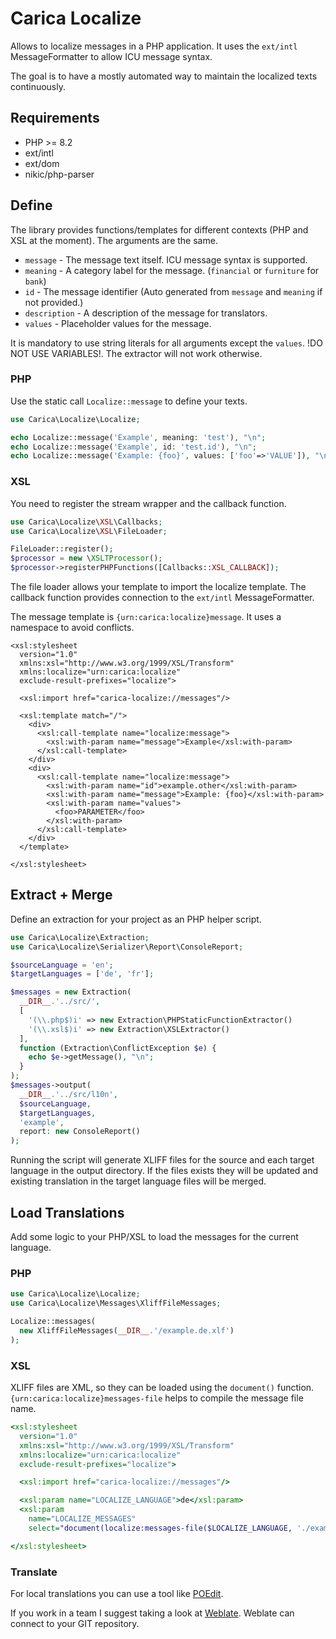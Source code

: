# Carica Localize

Allows to localize messages in a PHP application. It uses the `ext/intl` MessageFormatter to 
allow ICU message syntax.

The goal is to have a mostly automated way to maintain the localized texts continuously.

## Requirements

* PHP >= 8.2
* ext/intl
* ext/dom
* nikic/php-parser

## Define

The library provides functions/templates for different contexts (PHP and XSL at the moment). 
The arguments are the same.

* `message` - The message text itself. ICU message syntax is supported.
* `meaning` - A category label for the message. (`financial` or `furniture` for `bank`)
* `id` - The message identifier (Auto generated from `message` and `meaning` if not provided.)
* `description` - A description of the message for translators.
* `values` - Placeholder values for the message.

It is mandatory to use string literals for all arguments except the `values`. 
!DO NOT USE VARIABLES!. The extractor will not work otherwise.

### PHP

Use the static call `Localize::message` to define your texts.

```php
use Carica\Localize\Localize;

echo Localize::message('Example', meaning: 'test'), "\n";
echo Localize::message('Example', id: 'test.id'), "\n";
echo Localize::message('Example: {foo}', values: ['foo'=>'VALUE']), "\n";
```

### XSL

You need to register the stream wrapper and the callback function.

```php
use Carica\Localize\XSL\Callbacks;
use Carica\Localize\XSL\FileLoader;

FileLoader::register();
$processor = new \XSLTProcessor();
$processor->registerPHPFunctions([Callbacks::XSL_CALLBACK]);
```

The file loader allows your template to import the localize template. The
callback function provides connection to the `ext/intl` MessageFormatter.

The message template is `{urn:carica:localize}message`. It uses a namespace to 
avoid conflicts.

```
<xsl:stylesheet
  version="1.0"
  xmlns:xsl="http://www.w3.org/1999/XSL/Transform"
  xmlns:localize="urn:carica:localize"
  exclude-result-prefixes="localize">

  <xsl:import href="carica-localize://messages"/>

  <xsl:template match="/">
    <div>
      <xsl:call-template name="localize:message">
        <xsl:with-param name="message">Example</xsl:with-param>
      </xsl:call-template>
    </div>
    <div>
      <xsl:call-template name="localize:message">
        <xsl:with-param name="id">example.other</xsl:with-param>
        <xsl:with-param name="message">Example: {foo}</xsl:with-param>
        <xsl:with-param name="values">
          <foo>PARAMETER</foo>
        </xsl:with-param>
      </xsl:call-template>
    </div>
  </template>
  
</xsl:stylesheet>
```

## Extract + Merge

Define an extraction for your project as an PHP helper script.

```php
use Carica\Localize\Extraction;
use Carica\Localize\Serializer\Report\ConsoleReport;

$sourceLanguage = 'en';
$targetLanguages = ['de', 'fr'];

$messages = new Extraction(
  __DIR__.'../src/',
  [
    '(\\.php$)i' => new Extraction\PHPStaticFunctionExtractor()
    '(\\.xsl$)i' => new Extraction\XSLExtractor()
  ],
  function (Extraction\ConflictException $e) {
    echo $e->getMessage(), "\n";
  }
);
$messages->output(
  __DIR__.'../src/l10n',
  $sourceLanguage,
  $targetLanguages,
  'example',
  report: new ConsoleReport()
);
```

Running the script will generate XLIFF files for the source and each target
language in the output directory. If the files exists they will be updated and 
existing translation in the target language files will be merged.

## Load Translations

Add some logic to your PHP/XSL to load the messages for the current language.

### PHP

```php
use Carica\Localize\Localize;
use Carica\Localize\Messages\XliffFileMessages;

Localize::messages(
  new XliffFileMessages(__DIR__.'/example.de.xlf')
);
```

### XSL

XLIFF files are XML, so they can be loaded using the `document()` function.
`{urn:carica:localize}messages-file` helps to compile the message file name.

```xsl
<xsl:stylesheet
  version="1.0"
  xmlns:xsl="http://www.w3.org/1999/XSL/Transform"
  xmlns:localize="urn:carica:localize"
  exclude-result-prefixes="localize">

  <xsl:import href="carica-localize://messages"/>

  <xsl:param name="LOCALIZE_LANGUAGE">de</xsl:param>
  <xsl:param 
    name="LOCALIZE_MESSAGES" 
    select="document(localize:messages-file($LOCALIZE_LANGUAGE, './example'))"/>

</xsl:stylesheet>
```

### Translate

For local translations you can use a tool like [POEdit](https://poedit.net/). 

If you work in a team I suggest taking a look at [Weblate](https://weblate.org/de/). 
Weblate can connect to your GIT repository.
